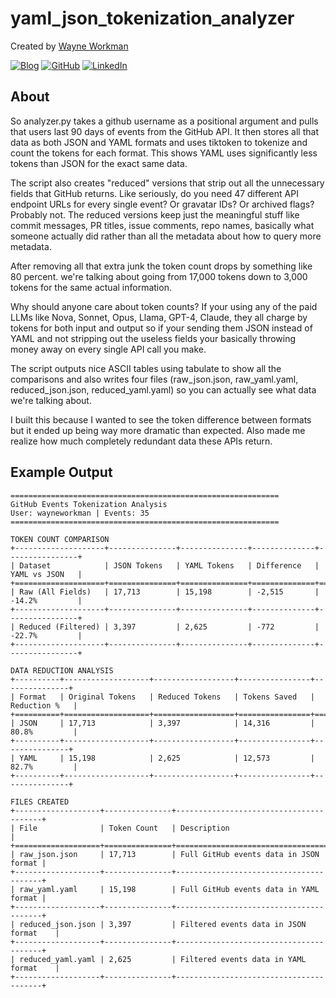 # yaml_json_tokenization_analyzer

Created by [Wayne Workman](https://github.com/wayneworkman)

[![Blog](https://img.shields.io/badge/Blog-wayne.theworkmans.us-blue)](https://wayne.theworkmans.us/)
[![GitHub](https://img.shields.io/badge/GitHub-wayneworkman-181717?logo=github)](https://github.com/wayneworkman)
[![LinkedIn](https://img.shields.io/badge/LinkedIn-Wayne_Workman-0077B5?logo=linkedin)](https://www.linkedin.com/in/wayne-workman-a8b37b353/)

## About

So analyzer.py takes a github username as a positional argument and pulls that users last 90 days of events from the GitHub API. It then stores all that data as both JSON and YAML formats and uses tiktoken to tokenize and count the tokens for each format. This shows YAML uses significantly less tokens than JSON for the exact same data.

The script also creates "reduced" versions that strip out all the unnecessary fields that GitHub returns. Like seriously, do you need 47 different API endpoint URLs for every single event? Or gravatar IDs? Or archived flags? Probably not. The reduced versions keep just the meaningful stuff like commit messages, PR titles, issue comments, repo names, basically what someone actually did rather than all the metadata about how to query more metadata.

After removing all that extra junk the token count drops by something like 80 percent. we're talking about going from 17,000 tokens down to 3,000 tokens for the same actual information.

Why should anyone care about token counts? If your using any of the paid LLMs like Nova, Sonnet, Opus, Llama, GPT-4, Claude, they all charge by tokens for both input and output so if your sending them JSON instead of YAML and not stripping out the useless fields your basically throwing money away on every single API call you make.

The script outputs nice ASCII tables using tabulate to show all the comparisons and also writes four files (raw_json.json, raw_yaml.yaml, reduced_json.json, reduced_yaml.yaml) so you can actually see what data we're talking about.

I built this because I wanted to see the token difference between formats but it ended up being way more dramatic than expected. Also made me realize how much completely redundant data these APIs return.

## Example Output

```
============================================================
GitHub Events Tokenization Analysis
User: wayneworkman | Events: 35
============================================================

TOKEN COUNT COMPARISON
+--------------------+---------------+---------------+--------------+----------------+
| Dataset            | JSON Tokens   | YAML Tokens   | Difference   | YAML vs JSON   |
+====================+===============+===============+==============+================+
| Raw (All Fields)   | 17,713        | 15,198        | -2,515       | -14.2%         |
+--------------------+---------------+---------------+--------------+----------------+
| Reduced (Filtered) | 3,397         | 2,625         | -772         | -22.7%         |
+--------------------+---------------+---------------+--------------+----------------+

DATA REDUCTION ANALYSIS
+----------+-------------------+------------------+----------------+---------------+
| Format   | Original Tokens   | Reduced Tokens   | Tokens Saved   | Reduction %   |
+==========+===================+==================+================+===============+
| JSON     | 17,713            | 3,397            | 14,316         | 80.8%         |
+----------+-------------------+------------------+----------------+---------------+
| YAML     | 15,198            | 2,625            | 12,573         | 82.7%         |
+----------+-------------------+------------------+----------------+---------------+

FILES CREATED
+-------------------+---------------+----------------------------------------+
| File              | Token Count   | Description                            |
+===================+===============+========================================+
| raw_json.json     | 17,713        | Full GitHub events data in JSON format |
+-------------------+---------------+----------------------------------------+
| raw_yaml.yaml     | 15,198        | Full GitHub events data in YAML format |
+-------------------+---------------+----------------------------------------+
| reduced_json.json | 3,397         | Filtered events data in JSON format    |
+-------------------+---------------+----------------------------------------+
| reduced_yaml.yaml | 2,625         | Filtered events data in YAML format    |
+-------------------+---------------+----------------------------------------+
```